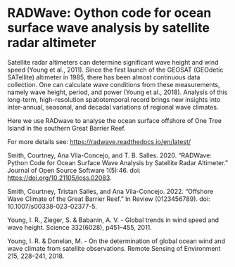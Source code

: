 # RADWave: Oython code for ocean surface wave analysis by satellite radar altimeter

Satellite radar altimeters can determine significant wave height and wind speed (Young et al., 2011). Since the first launch of the GEOSAT (GEOdetic SATellite) altimeter in 1985, there has been almost continuous data collection. One can calculate wave conditions from these measurements, namely wave height, period, and power (Young et al., 2018). Analysis of this long-term, high-resolution spatiotemporal record brings new insights into inter-annual, seasonal, and decadal variations of regional wave climates.

Here we use RADwave to analyse the ocean surface offshore of One Tree Island in the southern Great Barrier Reef.

For more details see: https://radwave.readthedocs.io/en/latest/

Smith, Courtney, Ana Vila-Concejo, and T. B. Salles. 2020. “RADWave: Python Code for Ocean Surface Wave Analysis by Satellite Radar Altimeter.” Journal of Open Source Software 1(5):46. doi: https://doi.org/10.21105/joss.02083.

Smith, Courtney, Tristan Salles, and Ana Vila-Concejo. 2022. “Offshore Wave Climate of the Great Barrier Reef.” In Review (0123456789). doi: 10.1007/s00338-023-02377-5.

Young, I. R., Zieger, S. & Babanin, A. V. - Global trends in wind speed and wave height. Science 332(6028), p451–455, 2011.

Young, I. R. & Donelan, M. - On the determination of global ocean wind and wave climate from satellite observations. Remote Sensing of Environment 215, 228–241, 2018.
